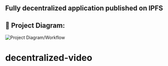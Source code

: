 ## Fully decentralized application published on IPFS

## 🔧 Project Diagram:
![Project Diagram/Workflow](https://i.gyazo.com/827138d2e256cffbe00e34a15afa39e2.png)
# decentralized-video
